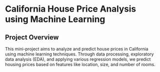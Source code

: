 # California House Price Analysis using Machine Learning

## Project Overview

This mini-project aims to analyze and predict house prices in California using machine learning techniques. Through data processing, exploratory data analysis (EDA), and applying various regression models, we predict housing prices based on features like location, size, and number of rooms.

